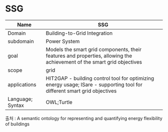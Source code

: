 # SSG

| Name             | SSG                                                                                                                      |
| ---------------- | ------------------------------------------------------------------------------------------------------------------------ |
| Domain           | Building-to-Grid Integration                                                                                             |
| subdomain        | Power System                                                                                                             |
| goal             | Models the smart grid components, their features and properties, allowing the achievement of the smart grid objectives   |
| scope            | grid                                                                                                                     |
| applications     | HIT2GAP - building control tool for optimizing energy usage; ISare - supporting tool for different smart grid objectives |
| Language; Syntax | OWL;Turtle                                                                                                                         |


출처 :  A semantic ontology for representing and quantifying energy flexibility of buildings